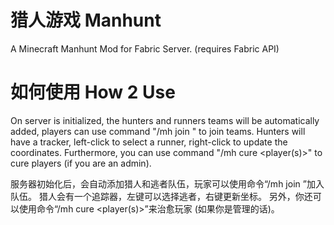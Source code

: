 # 猎人游戏 Manhunt
A Minecraft Manhunt Mod for Fabric Server. (requires Fabric API)

# 如何使用 How 2 Use
  On server is initialized, the hunters and runners teams will be automatically added, players can use command "/mh join <team>" to join teams.
  Hunters will have a tracker, left-click to select a runner, right-click to update the coordinates.
  Furthermore, you can use command "/mh cure <player(s)>" to cure players (if you are an admin).

  服务器初始化后，会自动添加猎人和逃者队伍，玩家可以使用命令“/mh join <team>”加入队伍。
  猎人会有一个追踪器，左键可以选择逃者，右键更新坐标。
  另外，你还可以使用命令“/mh cure <player(s)>”来治愈玩家 (如果你是管理的话)。 
